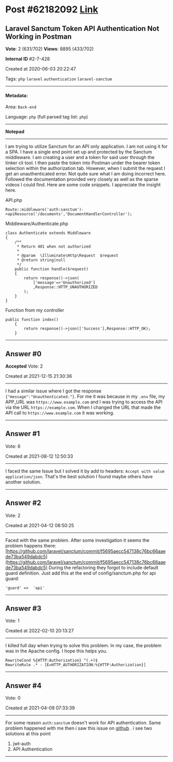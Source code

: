 
# Post \#62182092 [Link](https://stackoverflow.com/questions/62182092/)

## Laravel Sanctum Token API Authentication Not Working in Postman

**Vote**: 2 (631/702) **Views**: 8895 (433/702) 

**Internal ID** \#2-7-428

Created at 2020-06-03 20:22:47

Tags: `php` `laravel` `authentication` `laravel-sanctum`

----------

#### Metadata:

Area: `Back-end`

Language: `php` (full parsed tag list: `php`)

----------

**Notepad**


----------

I am trying to utilize Sanctum for an API only application. I am not using it for a SPA. I have a single end point set up and protected by the Sanctum middleware. I am creating a user and a token for said user through the tinker cli tool. I then paste the token into Postman under the bearer token selection within the authorization tab. However, when I submit the request I get an unauthenticated error. Not quite sure what I am doing incorrect here. Followed the documentation provided very closely as well as the sparse videos I could find. Here are some code snippets. I appreciate the insight here.

API.php

```
Route::middleware('auth:sanctum')->apiResource('/documents','DocumentHandlerController');
```


Middleware/Authenticate.php

```
class Authenticate extends Middleware
{
    /**
     * Return 401 when not authorized
     *
     * @param  \Illuminate\Http\Request  $request
     * @return string|null
     */
    public function handle($request)
    {
        return response()->json(
            ['message'=>'Unauthorized']
            ,Response::HTTP_UNAUTHORIZED
        );
    }
}
```


Function from my controller

```
public function index()
    {
        return response()->json(['Success'],Response::HTTP_OK);
    }
```



----------
        
## Answer \#0

**Accepted** Vote: 2

Created at 2021-12-15 21:30:36

------------

I had a similar issue where I got the response `{"message":"Unauthenticated."}`.
For me it was because in my `.env` file, my APP_URL was `https://www.example.com` and I was trying to access the API via the URL `https://example.com`.
When I changed the URL that made the API call to `https://www.example.com` it was working.


------------
    
    
## Answer \#1

 Vote: 6

Created at 2021-08-12 12:50:33

------------

I faced the same Issue but I solved it by add to headers: `Accept with value application/json`.
That's the best solution I found maybe others have another solution.
[](https://i.stack.imgur.com/J4DGw.png)


------------
    
    
## Answer \#2

 Vote: 2

Created at 2021-04-12 08:50:25

------------

Faced with the same problem. After some investigation it seems the problem happens there:
[https://github.com/laravel/sanctum/commit/f5695aecc547138c76bc66aaede73ba549dabdc5](https://github.com/laravel/sanctum/commit/f5695aecc547138c76bc66aaede73ba549dabdc5)
During the refactoring they forgot to include default guard definition.
Just add this at the end of config/sanctum.php for api guard:
```
'guard' =>  'api'
```



------------
    
    
## Answer \#3

 Vote: 1

Created at 2022-02-10 20:13:27

------------

I killed full day when trying to solve this problem. In my case, the problem was in the Apache config. I hope this helps you.
```
RewriteCond %{HTTP:Authorization} ^(.+)$
RewriteRule .* - [E=HTTP_AUTHORIZATION:%{HTTP:Authorization}]
```



------------
    
    
## Answer \#4

 Vote: 0

Created at 2021-04-09 07:33:39

------------

For some reason  `auth:sanctum` doesn't work for API authentication. Same problem happened with me then i saw this issue on [github](https://github.com/nWidart/laravel-modules/issues/1177) .  i see two solutions at this point

1. jwt-auth
2. API Authentication




------------
    
    